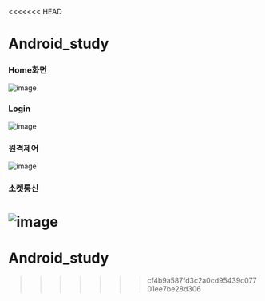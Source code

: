 <<<<<<< HEAD
# Android_study

### Home화면
![image](https://user-images.githubusercontent.com/126065290/236712053-cd474d37-de62-421f-bf3c-6b18f174369f.png)

### Login
![image](https://user-images.githubusercontent.com/126065290/236712107-c83d06a2-8f15-44ff-aad8-94e67ed5b0b6.png)

### 원격제어
![image](https://user-images.githubusercontent.com/126065290/236712151-cc4de884-4685-44e0-b24f-34e3358a2c02.png)

### 소켓통신
![image](https://user-images.githubusercontent.com/126065290/236712183-83815369-a390-43db-8b95-b69e7e21c7f9.png)
=======
# Android_study
>>>>>>> cf4b9a587fd3c2a0cd95439c07701ee7be28d306
